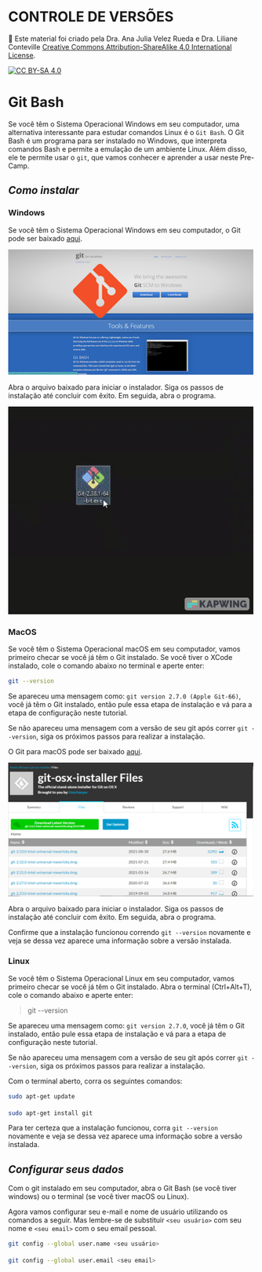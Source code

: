 # CONTROLE DE VERSÕES


🚨 Este material foi criado pela Dra. Ana Julia Velez Rueda e Dra. Liliane Conteville
[Creative Commons Attribution-ShareAlike 4.0 International License][cc-by-sa].

[![CC BY-SA 4.0][cc-by-sa-image]][cc-by-sa]

[cc-by-sa]: http://creativecommons.org/licenses/by-sa/4.0/
[cc-by-sa-image]: https://licensebuttons.net/l/by-sa/4.0/88x31.png
[cc-by-sa-shield]: https://img.shields.io/badge/License-CC%20BY--SA%204.0-lightgrey.svg

#  Git Bash

Se você têm o Sistema Operacional Windows em seu computador, uma alternativa interessante para estudar comandos Linux é o `Git Bash`. O Git Bash é um programa para ser instalado no Windows, que interpreta comandos Bash e permite a emulação de um ambiente Linux. Além disso, ele te permite usar o `git`, que vamos conhecer e aprender a usar neste Pre-Camp. 

## *Como instalar*

### Windows
Se você têm o Sistema Operacional Windows em seu computador, o Git pode ser baixado [aqui](https://gitforwindows.org/).

<img src="./assets/git_for_windows.png" style="width: 500px">

Abra o arquivo baixado para iniciar o instalador. Siga os passos de instalação até concluir com êxito. Em seguida, abra o programa.

<img src="./assets/gitbash_installation.gif" style="width: 500px">

### MacOS
Se você têm o Sistema Operacional macOS em seu computador, vamos primeiro checar se você já têm o Git instalado. Se você tiver o XCode instalado, cole o comando abaixo no terminal e aperte enter:

```bash
git --version
```

Se apareceu uma mensagem como: `git version 2.7.0 (Apple Git-66)`, você já têm o Git instalado, então pule essa etapa de instalação e vá para a etapa de configuração neste tutorial.

Se não apareceu uma mensagem com a versão de seu git após correr `git --version`, siga os próximos passos para realizar a instalação.

O Git para macOS pode ser baixado [aqui](https://sourceforge.net/projects/git-osx-installer/files/).

<img src="./assets/git_for_mac.png" style="width: 500px">


Abra o arquivo baixado para iniciar o instalador. Siga os passos de instalação até concluir com êxito. Em seguida, abra o programa.

Confirme que a instalação funcionou correndo `git --version` novamente e veja se dessa vez aparece uma informação sobre a versão instalada.

### Linux

Se você têm o Sistema Operacional Linux em seu computador, vamos primeiro checar se você já têm o Git instalado. Abra o terminal (Ctrl+Alt+T), cole o comando abaixo e aperte enter:

> git --version

Se apareceu uma mensagem como: `git version 2.7.0`, você já têm o Git instalado, então pule essa etapa de instalação e vá para a etapa de configuração neste tutorial.

Se não apareceu uma mensagem com a versão de seu git após correr `git --version`, siga os próximos passos para realizar a instalação.

Com o terminal aberto, corra os seguintes comandos:

```bash
sudo apt-get update 

sudo apt-get install git
```

Para ter certeza que a instalação funcionou, corra `git --version` novamente e veja se dessa vez aparece uma informação sobre a versão instalada.

## *Configurar seus dados*
Com o git instalado em seu computador, abra o Git Bash (se você tiver windows) ou o terminal (se você tiver macOS ou Linux).

Agora vamos configurar seu e-mail e nome de usuário utilizando os comandos a seguir. Mas lembre-se de substituir `<seu usuário>` com seu nome e `<seu email>` com o seu email pessoal.

```bash
git config --global user.name <seu usuário>

git config --global user.email <seu email>
````
